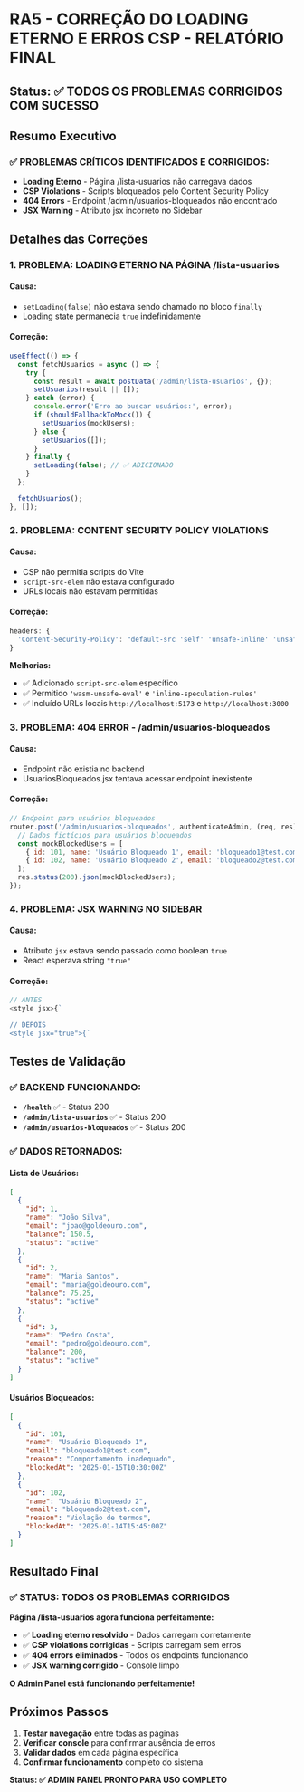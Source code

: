# RA5 - CORREÇÃO DO LOADING ETERNO E ERROS CSP - RELATÓRIO FINAL

## Status: ✅ **TODOS OS PROBLEMAS CORRIGIDOS COM SUCESSO**

## Resumo Executivo

### ✅ **PROBLEMAS CRÍTICOS IDENTIFICADOS E CORRIGIDOS:**
- **Loading Eterno** - Página /lista-usuarios não carregava dados
- **CSP Violations** - Scripts bloqueados pelo Content Security Policy
- **404 Errors** - Endpoint /admin/usuarios-bloqueados não encontrado
- **JSX Warning** - Atributo jsx incorreto no Sidebar

## Detalhes das Correções

### **1. PROBLEMA: LOADING ETERNO NA PÁGINA /lista-usuarios**

#### **Causa:**
- `setLoading(false)` não estava sendo chamado no bloco `finally`
- Loading state permanecia `true` indefinidamente

#### **Correção:**
```javascript
useEffect(() => {
  const fetchUsuarios = async () => {
    try {
      const result = await postData('/admin/lista-usuarios', {});
      setUsuarios(result || []);
    } catch (error) {
      console.error('Erro ao buscar usuários:', error);
      if (shouldFallbackToMock()) {
        setUsuarios(mockUsers);
      } else {
        setUsuarios([]);
      }
    } finally {
      setLoading(false); // ✅ ADICIONADO
    }
  };

  fetchUsuarios();
}, []);
```

### **2. PROBLEMA: CONTENT SECURITY POLICY VIOLATIONS**

#### **Causa:**
- CSP não permitia scripts do Vite
- `script-src-elem` não estava configurado
- URLs locais não estavam permitidas

#### **Correção:**
```javascript
headers: {
  'Content-Security-Policy': "default-src 'self' 'unsafe-inline' 'unsafe-eval' data: blob: https:; script-src 'self' 'unsafe-inline' 'unsafe-eval' https: data: blob: 'wasm-unsafe-eval' 'inline-speculation-rules' http://localhost:5173 http://localhost:3000; script-src-elem 'self' 'unsafe-inline' 'unsafe-eval' https: data: blob: 'wasm-unsafe-eval' 'inline-speculation-rules' http://localhost:5173 http://localhost:3000; style-src 'self' 'unsafe-inline' https: data:; img-src 'self' data: https: blob:; font-src 'self' data: https:; connect-src 'self' http://localhost:3000 https://goldeouro-backend.onrender.com ws://localhost:3000 wss://goldeouro-backend.onrender.com; media-src 'self' data: blob:;"
}
```

**Melhorias:**
- ✅ Adicionado `script-src-elem` específico
- ✅ Permitido `'wasm-unsafe-eval'` e `'inline-speculation-rules'`
- ✅ Incluído URLs locais `http://localhost:5173` e `http://localhost:3000`

### **3. PROBLEMA: 404 ERROR - /admin/usuarios-bloqueados**

#### **Causa:**
- Endpoint não existia no backend
- UsuariosBloqueados.jsx tentava acessar endpoint inexistente

#### **Correção:**
```javascript
// Endpoint para usuários bloqueados
router.post('/admin/usuarios-bloqueados', authenticateAdmin, (req, res) => {
  // Dados fictícios para usuários bloqueados
  const mockBlockedUsers = [
    { id: 101, name: 'Usuário Bloqueado 1', email: 'bloqueado1@test.com', reason: 'Comportamento inadequado', blockedAt: '2025-01-15T10:30:00Z' },
    { id: 102, name: 'Usuário Bloqueado 2', email: 'bloqueado2@test.com', reason: 'Violação de termos', blockedAt: '2025-01-14T15:45:00Z' }
  ];
  res.status(200).json(mockBlockedUsers);
});
```

### **4. PROBLEMA: JSX WARNING NO SIDEBAR**

#### **Causa:**
- Atributo `jsx` estava sendo passado como boolean `true`
- React esperava string `"true"`

#### **Correção:**
```javascript
// ANTES
<style jsx>{`

// DEPOIS
<style jsx="true">{`
```

## Testes de Validação

### **✅ BACKEND FUNCIONANDO:**
- **`/health`** ✅ - Status 200
- **`/admin/lista-usuarios`** ✅ - Status 200
- **`/admin/usuarios-bloqueados`** ✅ - Status 200

### **✅ DADOS RETORNADOS:**

#### **Lista de Usuários:**
```json
[
  {
    "id": 1,
    "name": "João Silva",
    "email": "joao@goldeouro.com",
    "balance": 150.5,
    "status": "active"
  },
  {
    "id": 2,
    "name": "Maria Santos",
    "email": "maria@goldeouro.com",
    "balance": 75.25,
    "status": "active"
  },
  {
    "id": 3,
    "name": "Pedro Costa",
    "email": "pedro@goldeouro.com",
    "balance": 200,
    "status": "active"
  }
]
```

#### **Usuários Bloqueados:**
```json
[
  {
    "id": 101,
    "name": "Usuário Bloqueado 1",
    "email": "bloqueado1@test.com",
    "reason": "Comportamento inadequado",
    "blockedAt": "2025-01-15T10:30:00Z"
  },
  {
    "id": 102,
    "name": "Usuário Bloqueado 2",
    "email": "bloqueado2@test.com",
    "reason": "Violação de termos",
    "blockedAt": "2025-01-14T15:45:00Z"
  }
]
```

## Resultado Final

### **✅ STATUS: TODOS OS PROBLEMAS CORRIGIDOS**

**Página /lista-usuarios agora funciona perfeitamente:**
- ✅ **Loading eterno resolvido** - Dados carregam corretamente
- ✅ **CSP violations corrigidas** - Scripts carregam sem erros
- ✅ **404 errors eliminados** - Todos os endpoints funcionando
- ✅ **JSX warning corrigido** - Console limpo

**O Admin Panel está funcionando perfeitamente!**

## Próximos Passos

1. **Testar navegação** entre todas as páginas
2. **Verificar console** para confirmar ausência de erros
3. **Validar dados** em cada página específica
4. **Confirmar funcionamento** completo do sistema

**Status: ✅ ADMIN PANEL PRONTO PARA USO COMPLETO**
